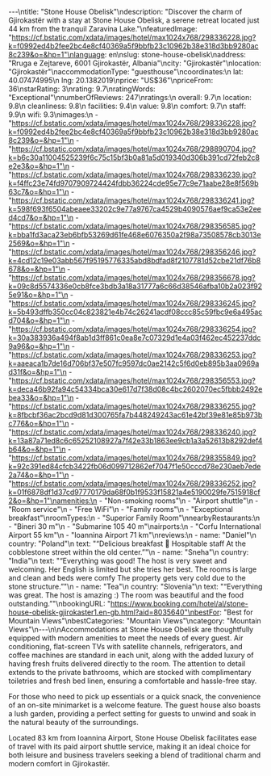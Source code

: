 ---\ntitle: "Stone House Obelisk"\ndescription: "Discover the charm of Gjirokastër with a stay at Stone House Obelisk, a serene retreat located just 44 km from the tranquil Zaravina Lake."\nfeaturedImage: "https://cf.bstatic.com/xdata/images/hotel/max1024x768/298336228.jpg?k=f0992ed4b2fee2bc4e8cf40369a5f9bbfb23c10962b38e318d3bb9280ac8c239&o=&hp=1"\nlanguage: en\nslug: stone-house-obelisk\naddress: "Rruga e Zejtareve, 6001 Gjirokastër, Albania"\ncity: "Gjirokastër"\nlocation: "Gjirokastër"\naccommodationType: "guesthouse"\ncoordinates:\n  lat: 40.07474995\n  lng: 20.1382019\nprice: "US$36"\npriceFrom: 36\nstarRating: 3\nrating: 9.7\nratingWords: "Exceptional"\nnumberOfReviews: 247\nratings:\n  overall: 9.7\n  location: 9.8\n  cleanliness: 9.8\n  facilities: 9.4\n  value: 9.8\n  comfort: 9.7\n  staff: 9.9\n  wifi: 9.3\nimages:\n  - "https://cf.bstatic.com/xdata/images/hotel/max1024x768/298336228.jpg?k=f0992ed4b2fee2bc4e8cf40369a5f9bbfb23c10962b38e318d3bb9280ac8c239&o=&hp=1"\n  - "https://cf.bstatic.com/xdata/images/hotel/max1024x768/298890704.jpg?k=b6c30a11004525239f6c75c15bf3b0a81a5d019340d306b391cd72feb2c8e2e3&o=&hp=1"\n  - "https://cf.bstatic.com/xdata/images/hotel/max1024x768/298336239.jpg?k=f4ffc23e74fd9707909724424fdbb36224cde95e77c9e71aabe28e8f569b63c7&o=&hp=1"\n  - "https://cf.bstatic.com/xdata/images/hotel/max1024x768/298336241.jpg?k=598f693f6504abeaee33202c9e77a9767ca4529b4090576aef9ca53e2eed4cd7&o=&hp=1"\n  - "https://cf.bstatic.com/xdata/images/hotel/max1024x768/298356585.jpg?k=bba1fd3aca23eb6bfb53269d61fe468e6076350a2f98a73508578cb3013e2569&o=&hp=1"\n  - "https://cf.bstatic.com/xdata/images/hotel/max1024x768/298356246.jpg?k=4cd12c19e03abb567f95195776335abd8bdfad8f2107781d52cbe21df76b8678&o=&hp=1"\n  - "https://cf.bstatic.com/xdata/images/hotel/max1024x768/298356678.jpg?k=09c8d5574336e0cb8fce3bdb3a18a31777a6c66d38546afba10b2a023f925e91&o=&hp=1"\n  - "https://cf.bstatic.com/xdata/images/hotel/max1024x768/298336245.jpg?k=5b493dffb350cc04c823821e4b74c26241acdf08ccc85c59fbc9e6a495acd704&o=&hp=1"\n  - "https://cf.bstatic.com/xdata/images/hotel/max1024x768/298336254.jpg?k=30a383936a494f8ab1d3ff861c0ea8e7c07329d1e4a03f462ec452237ddc9a96&o=&hp=1"\n  - "https://cf.bstatic.com/xdata/images/hotel/max1024x768/298336253.jpg?k=aaeaca1b7de16d706bf37e507fc9597dc0ae2142c5f6d0eb895b3aa0969ad31f&o=&hp=1"\n  - "https://cf.bstatic.com/xdata/images/hotel/max1024x768/298356553.jpg?k=deca46b92fa94c54334bca30e617d7f38d08c4bc2602070ec5fbbb2492ebea33&o=&hp=1"\n  - "https://cf.bstatic.com/xdata/images/hotel/max1024x768/298336255.jpg?k=8fbcbf36ac2bcd9d81d300765fa7b448249243ac61e42bf39e81e85b973bc776&o=&hp=1"\n  - "https://cf.bstatic.com/xdata/images/hotel/max1024x768/298336240.jpg?k=13a87a71ed8c6c65252108927a7f42e33b1863ee9cb1a3a52613b8292def4b64&o=&hp=1"\n  - "https://cf.bstatic.com/xdata/images/hotel/max1024x768/298355849.jpg?k=92c391ed84cfcb3422fb06d099712862ef7047f1e50cccd78e230aeb7ede2a74&o=&hp=1"\n  - "https://cf.bstatic.com/xdata/images/hotel/max1024x768/298336252.jpg?k=01f6878df1d37cd97770179da68f0b1f9533f15821a4e5190029fe7515918cf2&o=&hp=1"\namenities:\n  - "Non-smoking rooms"\n  - "Airport shuttle"\n  - "Room service"\n  - "Free WiFi"\n  - "Family rooms"\n  - "Exceptional breakfast"\nroomTypes:\n  - "Superior Family Room"\nnearbyRestaurants:\n  - "Bineri 30 m"\n  - "Submarine 105 40 m"\nairports:\n  - "Corfu International Airport 55 km"\n  - "Ioannina Airport 71 km"\nreviews:\n  - name: "Daniel"\n    country: "Poland"\n    text: "“Delicious breakfast 🥞
Hospitable staff
At the cobblestone street within the old center.”"\n  - name: "Sneha"\n    country: "India"\n    text: "“Everything was good! The host is very sweet and welcoming. Her English is limited but she tries her best. The rooms is large and clean and beds were comfy The property gets very cold due to the stone structure.”"\n  - name: "Tea"\n    country: "Slovenia"\n    text: "“Everything was great. The host is amazing :) The room was beautiful and the food outstanding.”"\nbookingURL: "https://www.booking.com/hotel/al/stone-house-obelisk-gjirokaster1.en-gb.html?aid=8035640"\nbestFor: "Best for Mountain Views"\nbestCategories: "Mountain Views"\ncategory: "Mountain Views"\n---\n\nAccommodations at Stone House Obelisk are thoughtfully equipped with modern amenities to meet the needs of every guest. Air conditioning, flat-screen TVs with satellite channels, refrigerators, and coffee machines are standard in each unit, along with the added luxury of having fresh fruits delivered directly to the room. The attention to detail extends to the private bathrooms, which are stocked with complimentary toiletries and fresh bed linen, ensuring a comfortable and hassle-free stay.

For those who need to pick up essentials or a quick snack, the convenience of an on-site minimarket is a welcome feature. The guest house also boasts a lush garden, providing a perfect setting for guests to unwind and soak in the natural beauty of the surroundings.

Located 83 km from Ioannina Airport, Stone House Obelisk facilitates ease of travel with its paid airport shuttle service, making it an ideal choice for both leisure and business travelers seeking a blend of traditional charm and modern comfort in Gjirokastër.